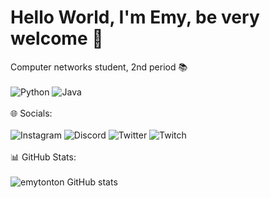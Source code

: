 # Hello World, I'm Emy, be very welcome 💫

  Computer networks student, 2nd period 📚 \
 \
 ![Python](https://img.shields.io/badge/python-3670A0?style=for-the-badge&logo=python&logoColor=ffdd54)
 ![Java](https://img.shields.io/badge/java-%23ED8B00.svg?style=for-the-badge&logo=openjdk&logoColor=white)
\
\
 🌐 Socials:\
\
![Instagram](https://img.shields.io/badge/Instagram-%23E4405F.svg?style=for-the-badge&logo=Instagram&logoColor=white)
![Discord](https://img.shields.io/badge/Discord-%235865F2.svg?style=for-the-badge&logo=discord&logoColor=white)
![Twitter](https://img.shields.io/badge/Twitter-%231DA1F2.svg?style=for-the-badge&logo=Twitter&logoColor=white)
![Twitch](https://img.shields.io/badge/Twitch-9347FF?style=for-the-badge&logo=twitch&logoColor=white)
\
\
📊 GitHub Stats:\
\
![emytonton GitHub stats](https://github-readme-stats.vercel.app/api?username=emytonton&show_icons=true&theme=synthwave)
